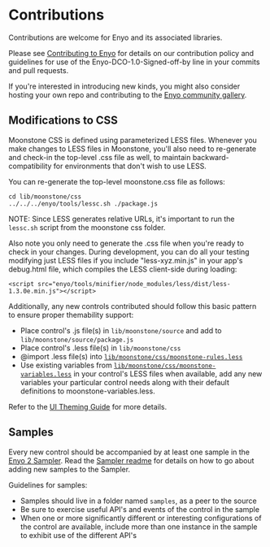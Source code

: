 # Contributions

Contributions are welcome for Enyo and its associated libraries.

Please see [Contributing to Enyo](http://enyojs.com/community/contribute/) for details
on our contribution policy and guidelines for use of the Enyo-DCO-1.0-Signed-off-by
line in your commits and pull requests.

If you're interested in introducing new kinds, you might also consider hosting your own repo
and contributing to the [Enyo community gallery](http://enyojs.com/gallery).

## Modifications to CSS

Moonstone CSS is defined using parameterized LESS files.  Whenever you make changes to LESS files in Moonstone, you'll also need to re-generate and check-in the top-level .css file as well, to maintain backward-compatibility for environments that don't wish to use LESS.

You can re-generate the top-level moonstone.css file as follows:

    cd lib/moonstone/css
    ../../../enyo/tools/lessc.sh ./package.js

NOTE: Since LESS generates relative URLs, it's important to run the `lessc.sh` script from the moonstone css folder.

Also note you only need to generate the .css file when you're ready to check in your changes.  During development, you can do all your testing modifying just LESS files if you include "less-xyz.min.js" in your app's debug.html file, which compiles the LESS client-side during loading:

    <script src="enyo/tools/minifier/node_modules/less/dist/less-1.3.0e.min.js"></script>

Additionally, any new controls contributed should follow this basic pattern to ensure proper themability support:

* Place control's .js file(s) in `lib/moonstone/source` and add to `lib/moonstone/source/package.js`
* Place control's .less file(s) in `lib/moonstone/css`
* @import .less file(s) into [`lib/moonstone/css/moonstone-rules.less`](https://github.com/enyojs/moonstone/blob/master/css/moonstone-rules.less)
* Use existing variables from [`lib/moonstone/css/moonstone-variables.less`](https://github.com/enyojs/moonstone/blob/master/css/moonstone-variables.less) in your control's LESS files when available, add any new variables your particular control needs along with their default definitions to moonstone-variables.less.

Refer to the [UI Theming Guide](https://github.com/enyojs/enyo/wiki/UI-Theming) for more details.

## Samples

Every new control should be accompanied by at least one sample in the [Enyo 2 Sampler](http://enyojs.com/sampler).  Read the [Sampler readme](https://github.com/enyojs/sampler) for details on how to go about adding new samples to the Sampler.

Guidelines for samples:

* Samples should live in a folder named `samples`, as a peer to the source
* Be sure to exercise useful API's and events of the control in the sample
* When one or more significantly different or interesting configurations of the control are available, include more than one instance in the sample to exhibit use of the different API's

